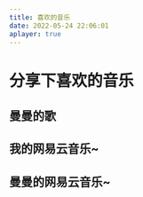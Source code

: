 ```yaml
---
title: 喜欢的音乐
date: 2022-05-24 22:06:01
aplayer: true
---
```


# 分享下喜欢的音乐

## 曼曼的歌

## 我的网易云音乐~ 

<div class="aplayer" data-id="7459239663" data-server="netease" data-type="playlist" data-mutex="true" data-preload="auto" data-theme="#3F51B5"
     data-order="random"></div>

## 曼曼的网易云音乐~

<div class="aplayer" data-id="7463063950" data-server="netease" data-type="playlist" data-mutex="true" data-preload="auto" data-theme="#3F51B5" data-order="random"></div>

